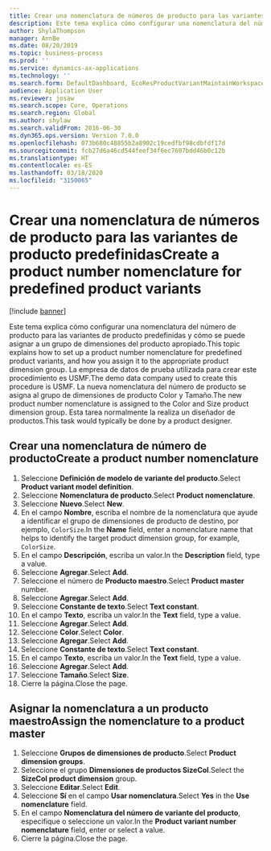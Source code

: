 ```yaml
---
title: Crear una nomenclatura de números de producto para las variantes de producto predefinidas
description: Este tema explica cómo configurar una nomenclatura del número de producto para las variantes de producto predefinidas y cómo se puede asignar a un grupo de dimensiones del producto apropiado.
author: ShylaThompson
manager: AnnBe
ms.date: 08/20/2019
ms.topic: business-process
ms.prod: ''
ms.service: dynamics-ax-applications
ms.technology: ''
ms.search.form: DefaultDashboard, EcoResProductVariantMaintainWorkspace, EcoResNomenclature, EcoResProductDimensionGroup
audience: Application User
ms.reviewer: josaw
ms.search.scope: Core, Operations
ms.search.region: Global
ms.author: shylaw
ms.search.validFrom: 2016-06-30
ms.dyn365.ops.version: Version 7.0.0
ms.openlocfilehash: 073b680c48855b2a8902c19cedfbf98cdbfdf17d
ms.sourcegitcommit: fcb27d6a46cd544feef34f6ec7607bdd46b0c12b
ms.translationtype: HT
ms.contentlocale: es-ES
ms.lasthandoff: 03/18/2020
ms.locfileid: "3150065"
---
```

# <a name="create-a-product-number-nomenclature-for-predefined-product-variants"></a><span data-ttu-id="35e9a-103">Crear una nomenclatura de números de producto para las variantes de producto predefinidas</span><span class="sxs-lookup"><span data-stu-id="35e9a-103">Create a product number nomenclature for predefined product variants</span></span>

[!include [banner](../../includes/banner.md)]

<span data-ttu-id="35e9a-104">Este tema explica cómo configurar una nomenclatura del número de producto para las variantes de producto predefinidas y cómo se puede asignar a un grupo de dimensiones del producto apropiado.</span><span class="sxs-lookup"><span data-stu-id="35e9a-104">This topic explains how to set up a product number nomenclature for predefined product variants, and how you assign it to the appropriate product dimension group.</span></span> <span data-ttu-id="35e9a-105">La empresa de datos de prueba utilizada para crear este procedimiento es USMF.</span><span class="sxs-lookup"><span data-stu-id="35e9a-105">The demo data company used to create this procedure is USMF.</span></span> <span data-ttu-id="35e9a-106">La nueva nomenclatura del número de producto se asigna al grupo de dimensiones de producto Color y Tamaño.</span><span class="sxs-lookup"><span data-stu-id="35e9a-106">The new product number nomenclature is assigned to the Color and Size product dimension group.</span></span> <span data-ttu-id="35e9a-107">Esta tarea normalmente la realiza un diseñador de productos.</span><span class="sxs-lookup"><span data-stu-id="35e9a-107">This task would typically be done by a product designer.</span></span>


## <a name="create-a-product-number-nomenclature"></a><span data-ttu-id="35e9a-108">Crear una nomenclatura de número de producto</span><span class="sxs-lookup"><span data-stu-id="35e9a-108">Create a product number nomenclature</span></span>
1. <span data-ttu-id="35e9a-109">Seleccione **Definición de modelo de variante del producto**.</span><span class="sxs-lookup"><span data-stu-id="35e9a-109">Select **Product variant model definition**.</span></span>
2. <span data-ttu-id="35e9a-110">Seleccione **Nomenclatura de producto**.</span><span class="sxs-lookup"><span data-stu-id="35e9a-110">Select **Product nomenclature**.</span></span>
3. <span data-ttu-id="35e9a-111">Seleccione **Nuevo**.</span><span class="sxs-lookup"><span data-stu-id="35e9a-111">Select **New**.</span></span>
4. <span data-ttu-id="35e9a-112">En el campo **Nombre**, escriba el nombre de la nomenclatura que ayude a identificar el grupo de dimensiones de producto de destino, por ejemplo, `ColorSize`.</span><span class="sxs-lookup"><span data-stu-id="35e9a-112">In the **Name** field, enter a nomenclature name that helps to identify the target product dimension group, for example, `ColorSize`.</span></span>
5. <span data-ttu-id="35e9a-113">En el campo **Descripción**, escriba un valor.</span><span class="sxs-lookup"><span data-stu-id="35e9a-113">In the **Description** field, type a value.</span></span>
6. <span data-ttu-id="35e9a-114">Seleccione **Agregar**.</span><span class="sxs-lookup"><span data-stu-id="35e9a-114">Select **Add**.</span></span>
7. <span data-ttu-id="35e9a-115">Seleccione el número de **Producto maestro**.</span><span class="sxs-lookup"><span data-stu-id="35e9a-115">Select **Product master** number.</span></span>
8. <span data-ttu-id="35e9a-116">Seleccione **Agregar**.</span><span class="sxs-lookup"><span data-stu-id="35e9a-116">Select **Add**.</span></span>
9. <span data-ttu-id="35e9a-117">Seleccione **Constante de texto**.</span><span class="sxs-lookup"><span data-stu-id="35e9a-117">Select **Text constant**.</span></span>
10. <span data-ttu-id="35e9a-118">En el campo **Texto**, escriba un valor.</span><span class="sxs-lookup"><span data-stu-id="35e9a-118">In the **Text** field, type a value.</span></span>
11. <span data-ttu-id="35e9a-119">Seleccione **Agregar**.</span><span class="sxs-lookup"><span data-stu-id="35e9a-119">Select **Add**.</span></span>
12. <span data-ttu-id="35e9a-120">Seleccione **Color**.</span><span class="sxs-lookup"><span data-stu-id="35e9a-120">Select **Color**.</span></span>
13. <span data-ttu-id="35e9a-121">Seleccione **Agregar**.</span><span class="sxs-lookup"><span data-stu-id="35e9a-121">Select **Add**.</span></span>
14. <span data-ttu-id="35e9a-122">Seleccione **Constante de texto**.</span><span class="sxs-lookup"><span data-stu-id="35e9a-122">Select **Text constant**.</span></span>
15. <span data-ttu-id="35e9a-123">En el campo **Texto**, escriba un valor.</span><span class="sxs-lookup"><span data-stu-id="35e9a-123">In the **Text** field, type a value.</span></span>
16. <span data-ttu-id="35e9a-124">Seleccione **Agregar**.</span><span class="sxs-lookup"><span data-stu-id="35e9a-124">Select **Add**.</span></span>
17. <span data-ttu-id="35e9a-125">Seleccione **Tamaño**.</span><span class="sxs-lookup"><span data-stu-id="35e9a-125">Select **Size**.</span></span>
18. <span data-ttu-id="35e9a-126">Cierre la página.</span><span class="sxs-lookup"><span data-stu-id="35e9a-126">Close the page.</span></span>

## <a name="assign-the-nomenclature-to-a-product-master"></a><span data-ttu-id="35e9a-127">Asignar la nomenclatura a un producto maestro</span><span class="sxs-lookup"><span data-stu-id="35e9a-127">Assign the nomenclature to a product master</span></span>
1. <span data-ttu-id="35e9a-128">Seleccione **Grupos de dimensiones de producto**.</span><span class="sxs-lookup"><span data-stu-id="35e9a-128">Select **Product dimension groups**.</span></span>
2. <span data-ttu-id="35e9a-129">Seleccione el grupo **Dimensiones de productos SizeCol**.</span><span class="sxs-lookup"><span data-stu-id="35e9a-129">Select the **SizeCol product dimension** group.</span></span>
3. <span data-ttu-id="35e9a-130">Seleccione **Editar**.</span><span class="sxs-lookup"><span data-stu-id="35e9a-130">Select **Edit**.</span></span>
4. <span data-ttu-id="35e9a-131">Seleccione **Sí** en el campo **Usar nomenclatura**.</span><span class="sxs-lookup"><span data-stu-id="35e9a-131">Select **Yes** in the **Use nomenclature** field.</span></span>
5. <span data-ttu-id="35e9a-132">En el campo **Nomenclatura del número de variante del producto**, especifique o seleccione un valor.</span><span class="sxs-lookup"><span data-stu-id="35e9a-132">In the **Product variant number nomenclature** field, enter or select a value.</span></span>
6. <span data-ttu-id="35e9a-133">Cierre la página.</span><span class="sxs-lookup"><span data-stu-id="35e9a-133">Close the page.</span></span>

